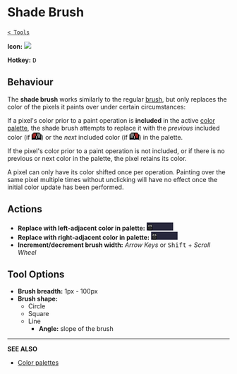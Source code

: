 # Shade Brush

[`< Tools`](./tools.md)

**Icon:** ![](https://raw.githubusercontent.com/jbunke/stipple-effect/master/res/icons/shade_brush.png)

**Hotkey:** <kbd>D</kbd>

## Behaviour

The **shade brush** works similarly to the regular [brush](./brush.md), but only replaces the color of the pixels it paints over under certain circumstances:

If a pixel's color prior to a paint operation is **included** in the active [color palette](./palette.md), the shade brush attempts to replace it with the *previous* included color (if ![](./assets/ui/left-click.png "Left-Click")) or the *next* included color (if ![](./assets/ui/right-click.png "Right-Click")) in the palette.

If the pixel's color prior to a paint operation is not included, or if there is no previous or next color in the palette, the pixel retains its color.

A pixel can only have its color shifted once per operation. Painting over the same pixel multiple times without unclicking will have no effect once the initial color update has been performed.

## Actions

* **Replace with left-adjacent color in palette:** ![Left-Click & Drag](./assets/ui/left-click-drag.gif "Left-Click & Drag")
* **Replace with right-adjacent color in palette:** ![Right-Click & Drag](./assets/ui/right-click-drag.gif "Right-Click & Drag")
* **Increment/decrement brush width:** *Arrow Keys* or <kbd>Shift</kbd> + *Scroll Wheel*

## Tool Options

* **Brush breadth:** 1px - 100px
* **Brush shape:**
  * Circle
  * Square
  * Line
    * **Angle:** slope of the brush

---

**SEE ALSO**

* [Color palettes](./palette.md)
